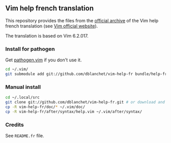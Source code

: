 ## Vim help french translation

This repository provides the files from the [official archive](http://vim.dindinx.net/vimhelp-fr.tar.bz2) of the Vim help french translation (see [Vim official website](http://vim.sourceforge.net/translations.php)).

The translation is based on Vim 6.2.017.

### Install for pathogen

Get [pathogen.vim](https://github.com/tpope/vim-pathogen) if you don't use it.

``` sh
cd ~/.vim/
git submodule add git://github.com/dblanchet/vim-help-fr bundle/help-fr
```

### Manual install

``` sh
cd ~/.local/src
git clone git://github.com/dblanchet/vim-help-fr.git # or download and extract [the archive](http://vim.dindinx.net/vimhelp-fr.tar.bz2)
cp -R vim-help-fr/doc/* ~/.vim/doc/
cp -R vim-help-fr/after/syntax/help.vim ~/.vim/after/syntax/
```

### Credits

See `README.fr` file.
